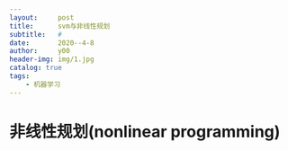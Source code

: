 ```yaml
---
layout:     post
title:      svm与非线性规划
subtitle:   #
date:       2020--4-8
author:     y00
header-img: img/1.jpg
catalog: true
tags:
    - 机器学习
---
```


# 非线性规划(nonlinear programming)
